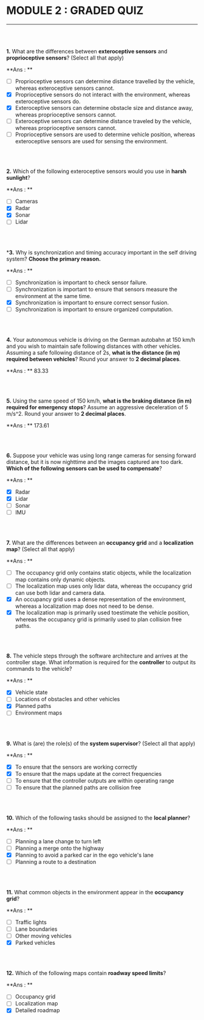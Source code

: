 # MODULE 2 : GRADED QUIZ

---

<br><br>

**1.** What are the differences between **exteroceptive sensors** and **proprioceptive sensors**? (Select all that apply)

**Ans : **

- [ ] Proprioceptive sensors can determine distance travelled by the vehicle, whereas exteroceptive sensors cannot. 
- [x] Proprioceptive sensors do not interact with the environment, whereas exteroceptive sensors do. 
- [x] Exteroceptive sensors can determine obstacle size and distance away, whereas proprioceptive sensors cannot.  
- [ ] Exteroceptive sensors can determine distance traveled by the vehicle, whereas proprioceptive sensors cannot.
- [ ] Proprioceptive sensors are used to determine vehicle position, whereas exteroceptive sensors are used for sensing the environment.

<br><br>

**2.** Which of the following exteroceptive sensors would you use in **harsh sunlight**?

**Ans : **

- [ ] Cameras
- [x] Radar
- [x] Sonar
- [ ] Lidar

<br><br>

***3.** Why is synchronization and timing accuracy important in the self driving system? **Choose the primary reason.**

**Ans : **

- [ ] Synchronization is important to check sensor failure.
- [ ] Synchronization is important to ensure that sensors measure the environment at the same time.
- [x] Synchronization is important to ensure correct sensor fusion.
- [ ] Synchronization is important to ensure organized computation.

<br><br>

**4.** Your autonomous vehicle is driving on the German autobahn at 150 km/h and you wish to maintain safe following distances with other vehicles. Assuming a safe following distance of 2s, **what is the distance (in m) required between vehicles**? Round your answer to **2 decimal places**.

**Ans : ** 83.33

<br><br>

**5.** Using the same speed of 150 km/h, **what is the braking distance (in m) required for emergency stops**? Assume an aggressive deceleration of 5 m/s^2. Round your answer to **2 decimal places**.

**Ans : ** 173.61

<br><br>

**6.** Suppose your vehicle was using long range cameras for sensing forward distance, but it is now nighttime and the images captured are too dark. **Which of the following sensors can be used to compensate**?

**Ans : **

- [x] Radar
- [x] Lidar
- [ ] Sonar
- [ ] IMU

<br><br>

**7.** What are the differences between an **occupancy grid** and a **localization map**? (Select all that apply)

**Ans : **

- [ ] The occupancy grid only contains static objects, while the localization map contains only dynamic objects.
- [ ] The localization map uses only lidar data, whereas the occupancy grid can use both lidar and camera data.
- [x] An occupancy grid uses a dense representation of the environment, whereas a localization map does not need to be dense.
- [x] The localization map is primarily used toestimate the vehicle position, whereas the occupancy grid is primarily used to plan collision free paths.

<br><br>

**8.** The vehicle steps through the software architecture and arrives at the controller stage. What information is required for the **controller** to output its commands to the vehicle?

**Ans : **

- [x] Vehicle state
- [ ] Locations of obstacles and other vehicles
- [x] Planned paths
- [ ] Environment maps

<br><br>

**9.** What is (are) the role(s) of the **system supervisor**? (Select all that apply)

**Ans : **

- [x] To ensure that the sensors are working correctly
- [x] To ensure that the maps update at the correct frequencies
- [ ] To ensure that the controller outputs are within operating range
- [ ] To ensure that the planned paths are collision free

<br><br>

**10.** Which of the following tasks should be assigned to the **local planner**?

**Ans : **

- [ ] Planning a lane change to turn left
- [ ] Planning a merge onto the highway
- [x] Planning to avoid a parked car in the ego vehicle's lane 
- [ ] Planning a route to a destination

<br><br>

**11.** What common objects in the environment appear in the **occupancy grid**?

**Ans : **

- [ ] Traffic lights
- [ ] Lane boundaries
- [ ] Other moving vehicles
- [x] Parked vehicles

<br><br>

**12.** Which of the following maps contain **roadway speed limits**?

**Ans : **

- [ ] Occupancy grid
- [ ] Localization map
- [x] Detailed roadmap